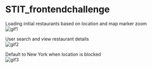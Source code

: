 # STIT_frontendchallenge

Loading initial restaurants based on location and map marker zoom\
![gif1](https://media.giphy.com/media/hVJ94IQHfZcUvV5ONS/giphy.gif)</br>

User search and view restaurant details\
![gif2](https://media.giphy.com/media/WqLwLTK2lXMUAPLHn5/giphy.gif)

Default to New York when location is blocked\
![gif3](https://media.giphy.com/media/igbyyKIbDskch1ws7v/giphy.gif)
